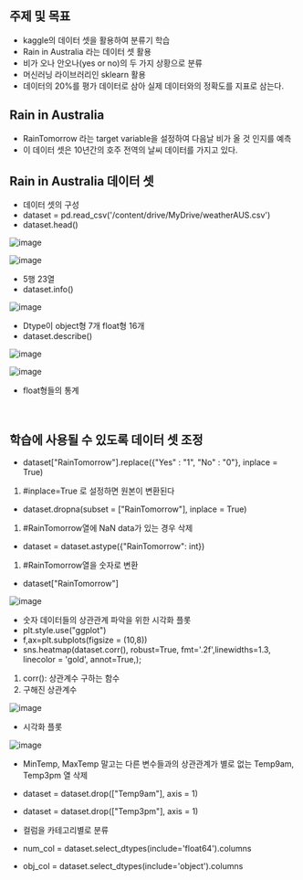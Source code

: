 ## 주제 및 목표

- kaggle의 데이터 셋을 활용하여 분류기 학습
- Rain in Australia 라는 데이터 셋 활용
- 비가 오나 안오나(yes or no)의 두 가지 상황으로 분류
- 머신러닝 라이브러리인 sklearn 활용
- 데이터의 20%를 평가 데이터로 삼아 실제 데이터와의 정확도를 지표로 삼는다.

## Rain in Australia

-  RainTomorrow 라는 target variable을 설정하여 다음날 비가 올 것 인지를 예측
-  이 데이터 셋은 10년간의 호주 전역의 날씨 데이터를 가지고 있다.

## Rain in Australia 데이터 셋

- 데이터 셋의 구성
- dataset = pd.read_csv('/content/drive/MyDrive/weatherAUS.csv')
- dataset.head()
 
 ![image](https://user-images.githubusercontent.com/77203609/131076170-7ed1b501-23ef-45f3-ade9-1429a67c6bbe.png)
 
 ![image](https://user-images.githubusercontent.com/77203609/131079544-ed38c7f6-412e-4f65-b74b-67d76f6926ee.png)
 
 - 5행 23열
 - dataset.info()

![image](https://user-images.githubusercontent.com/77203609/131078892-97e406bc-ddc7-4cae-a4bd-f5b3131d28e8.png)

- Dtype이 object형 7개 float형 16개
- dataset.describe()

![image](https://user-images.githubusercontent.com/77203609/131079656-00dafe8b-2fd0-48eb-82ce-127722077db7.png)

![image](https://user-images.githubusercontent.com/77203609/131079701-ea3a5dbf-23ea-42af-bc3c-97b2dced7fdd.png)

- float형들의 통계

<br>

## 학습에 사용될 수 있도록 데이터 셋 조정

- dataset["RainTomorrow"].replace({"Yes" : "1", "No" : "0"}, inplace = True) 
1. #inplace=True 로 설정하면 원본이 변환된다
- dataset.dropna(subset = ["RainTomorrow"], inplace = True) 
1. #RainTomorrow열에 NaN data가 있는 경우 삭제 
- dataset = dataset.astype({"RainTomorrow": int}) 
1. #RainTomorrow열을 숫자로 변환
- dataset["RainTomorrow"]

![image](https://user-images.githubusercontent.com/77203609/131077545-3ea49f11-96f2-4ecb-8d2c-a366b8219d05.png)

- 숫자 데이터들의 상관관계 파악을 위한 시각화 플롯
- plt.style.use("ggplot")
- f,ax=plt.subplots(figsize = (10,8))
- sns.heatmap(dataset.corr(), robust=True, fmt='.2f',linewidths=1.3, linecolor = 'gold', annot=True,); 
1. corr(): 상관계수 구하는 함수
2. 구해진 상관계수

![image](https://user-images.githubusercontent.com/77203609/131081653-eba15052-a3c3-4693-84df-2d8202b97649.png)

- 시각화 플롯

![image](https://user-images.githubusercontent.com/77203609/131081748-aa83397e-3119-43a8-bb0d-b191fa25a6cf.png)

- MinTemp, MaxTemp 말고는 다른 변수들과의 상관관계가 별로 없는 Temp9am, Temp3pm 열 삭제
- dataset = dataset.drop(["Temp9am"], axis = 1)
- dataset = dataset.drop(["Temp3pm"], axis = 1)

- 컬럼을 카테고리별로 분류
- num_col = dataset.select_dtypes(include='float64').columns 
- obj_col = dataset.select_dtypes(include='object').columns
